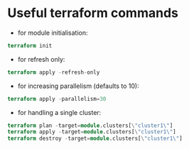 # Useful terraform commands
- for module initialisation:
```terraform
terraform init
```

- for refresh only:
```terraform
terraform apply -refresh-only
```

- for increasing parallelism (defaults to 10):
```terraform
terraform apply -parallelism=30
```

- for handling a single cluster:
```terraform
terraform plan -target=module.clusters[\"cluster1\"]
terraform apply -target=module.clusters[\"cluster1\"]
terraform destroy -target=module.clusters[\"cluster1\"]
```
